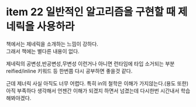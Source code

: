 # item 22 일반적인 알고리즘을 구현할 때 제네릭을 사용하라

책에서는 제네릭을 소개하는 느낌이 강하다.  
그래서 책에는 별다른 내용이 없다.  

제네릭의 공변성,반공변성,무변성 이런거나 아니면 런타임에 타입 소거되는 부분 reified/inline 키워드 등 
한번쯤 다시 공부하면 좋을것 같다.

근데 제너릭 사실 아직도 너무 어렵다. 특히 in의 철학은 이해가 가지않는다.(용도 또한)  
아직 부족하다 생각해서 언젠간 이해가 되겠지 하면서 넘겼는데 다시한번 시간내서 학습해봐야겠다.  
